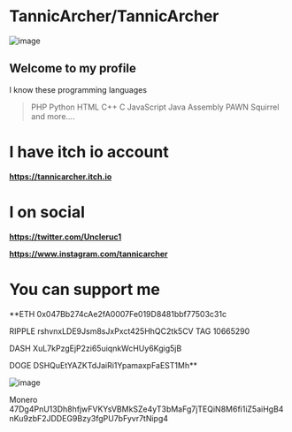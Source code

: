 # TannicArcher/TannicArcher

        
![image](https://github.com/TannicArcher/TannicArcher/assets/113786861/c37215da-d92e-4636-a517-17578d5c24bb)

## **Welcome to my profile**
I know these programming languages
>PHP
Python
HTML
C++
C
JavaScript
Java
Assembly
PAWN
Squirrel
and more....

# I have itch io account
**https://tannicarcher.itch.io**

# I on social
**https://twitter.com/Uncleruc1**

**https://www.instagram.com/tannicarcher**
# You can support me 
**ETH 0x047Bb274cAe2fA0007Fe019D8481bbf77503c31c

RIPPLE rshvnxLDE9Jsm8sJxPxct425HhQC2tk5CV TAG 10665290

DASH XuL7kPzgEjP2zi65uiqnkWcHUy6Kgig5jB

DOGE DSHQuEtYAZKTdJaiRi1YpamaxpFaEST1Mh**

![image](https://github.com/TannicArcher/TannicArcher/assets/113786861/0f4ee526-413d-4aa3-b0f6-05bfbfc93f65)

Monero 47Dg4PnU13Dh8hfjwFVKYsVBMkSZe4yT3bMaFg7jTEQiN8M6fi1iZ5aiHgB4nKu9zbF2JDDEG9Bzy3fgPU7bFyvr7tNipg4
